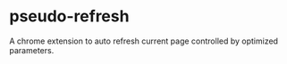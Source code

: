 # pseudo-refresh
A chrome extension to auto refresh current page controlled by optimized parameters.
